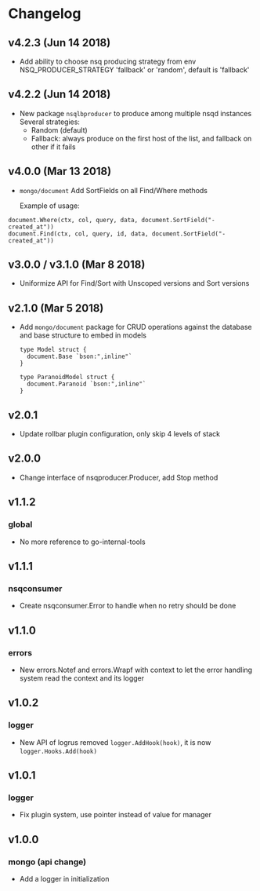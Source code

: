 # Changelog

## v4.2.3 (Jun 14 2018)

* Add ability to choose nsq producing strategy from env NSQ_PRODUCER_STRATEGY 'fallback' or 'random', default is 'fallback'

## v4.2.2 (Jun 14 2018)

* New package `nsqlbproducer` to produce among multiple nsqd instances
  Several strategies:
  * Random (default)
  * Fallback: always produce on the first host of the list, and fallback on other if it fails

## v4.0.0 (Mar 13 2018)

* `mongo/document` Add SortFields on all Find/Where methods

  Example of usage:

```
document.Where(ctx, col, query, data, document.SortField("-created_at"))
document.Find(ctx, col, query, id, data, document.SortField("-created_at"))
```

## v3.0.0 / v3.1.0 (Mar 8 2018)

* Uniformize API for Find/Sort with Unscoped versions and Sort versions

## v2.1.0 (Mar 5 2018)

* Add `mongo/document` package for CRUD operations against the database and
  base structure to embed in models

  ```
  type Model struct {
    document.Base `bson:",inline"`
  }

  type ParanoidModel struct {
    document.Paranoid `bson:",inline"`
  }
  ```

## v2.0.1

* Update rollbar plugin configuration, only skip 4 levels of stack

## v2.0.0

* Change interface of nsqproducer.Producer, add Stop method

## v1.1.2

### global

* No more reference to go-internal-tools

## v1.1.1

### nsqconsumer

* Create nsqconsumer.Error to handle when no retry should be done

## v1.1.0

### errors

* New errors.Notef and errors.Wrapf with context to let the error handling system
  read the context and its logger

## v1.0.2

### logger

* New API of logrus removed `logger.AddHook(hook)`, it is now `logger.Hooks.Add(hook)`

## v1.0.1

### logger

* Fix plugin system, use pointer instead of value for manager

## v1.0.0

### mongo (api change)

* Add a logger in initialization

